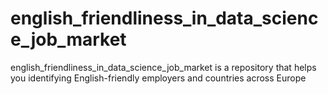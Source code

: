 # english_friendliness_in_data_science_job_market
english_friendliness_in_data_science_job_market is a repository that helps you identifying English-friendly employers and countries across Europe
